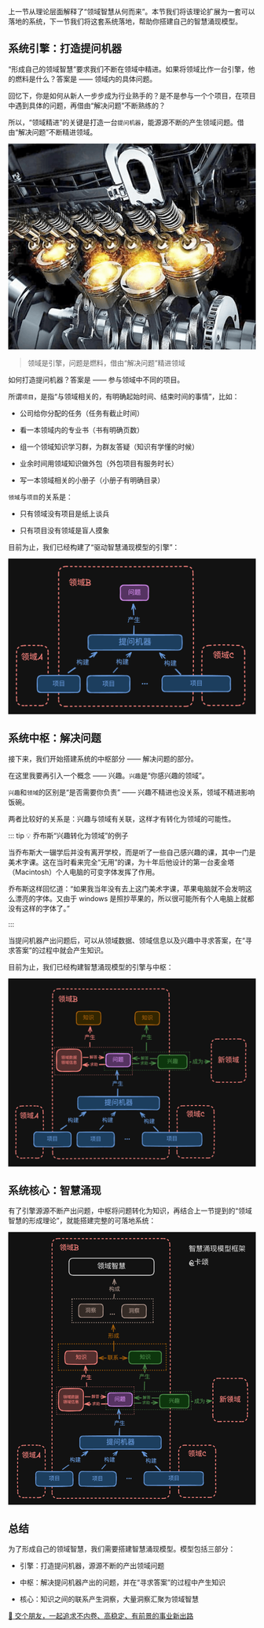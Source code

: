上一节从理论层面解释了“领域智慧从何而来”。本节我们将该理论扩展为一套可以落地的系统，下一节我们将这套系统落地，帮助你搭建自己的智慧涌现模型。

## 系统引擎：打造提问机器

“形成自己的领域智慧”要求我们不断在领域中精进。如果将领域比作一台引擎，他的燃料是什么？答案是 —— 领域内的具体问题。

回忆下，你是如何从新人一步步成为行业熟手的？是不是参与一个个项目，在项目中遇到具体的问题，再借由“解决问题”不断熟练的？

所以，“领域精进”的关键是打造一台`提问机器`，能源源不断的产生领域问题。借由“解决问题”不断精进领域。

![领域引擎](/imgs/engine.png)

> 领域是引擎，问题是燃料，借由“解决问题”精进领域

如何打造提问机器？答案是 —— 参与领域中不同的项目。

所谓`项目`，是指“与领域相关的，有明确起始时间、结束时间的事情”，比如：

- 公司给你分配的任务（任务有截止时间）

- 看一本领域内的专业书（书有明确页数）

- 组一个领域知识学习群，为群友答疑（知识有学懂的时候）

- 业余时间用领域知识做外包（外包项目有服务时长）

- 写一本领域相关的小册子（小册子有明确目录）

`领域`与`项目`的关系是：

- 只有领域没有项目是纸上谈兵

- 只有项目没有领域是盲人摸象

目前为止，我们已经构建了“驱动智慧涌现模型的引擎”：

![智慧涌现模型框架](/imgs/framework_q.jpg)

## 系统中枢：解决问题

接下来，我们开始搭建系统的中枢部分 —— 解决问题的部分。

在这里我要再引入一个概念 —— 兴趣。`兴趣`是“你感兴趣的领域”。

`兴趣`和`领域`的区别是“是否需要你负责” —— 兴趣不精进也没关系，领域不精进影响饭碗。

两者比较好的关系是：兴趣与领域有关联，这样才有转化为领域的可能性。

::: tip :bulb: 乔布斯“兴趣转化为领域”的例子

当乔布斯大一辍学后并没有离开学校，而是听了一些自己感兴趣的课，其中一门是美术字课。这在当时看来完全“无用”的课，为十年后他设计的第一台麦金塔（Macintosh）个人电脑的可变字体发挥了作用。

乔布斯这样回忆道：“如果我当年没有去上这门美术字课，苹果电脑就不会发明这么漂亮的字体。又由于 windows 是照抄苹果的，所以很可能所有个人电脑上就都没有这样的字体了。”

:::

当提问机器产出问题后，可以从领域数据、领域信息以及兴趣中寻求答案，在“寻求答案”的过程中就会产生知识。

目前为止，我们已经构建智慧涌现模型的引擎与中枢：

![智慧涌现模型框架](/imgs/framework_c.jpg)

## 系统核心：智慧涌现

有了引擎源源不断产出问题，中枢将问题转化为知识，再结合上一节提到的“领域智慧的形成理论”，就能搭建完整的可落地系统：

![智慧涌现模型框架](/imgs/framework.jpg)

## 总结

为了形成自己的领域智慧，我们需要搭建智慧涌现模型。模型包括三部分：

- 引擎：打造提问机器，源源不断的产出领域问题

- 中枢：解决提问机器产出的问题，并在“寻求答案”的过程中产生知识

- 核心：知识之间的联系产生洞察，大量洞察汇聚为领域智慧

[:ghost: 交个朋友，一起追求不内卷、高稳定、有前景的事业新出路](/docs/about.md)
